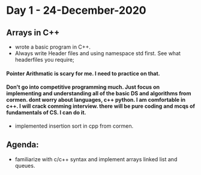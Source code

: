 # Day 1 - 24-December-2020
## Arrays in C++
* wrote a basic program in C++.
* Always write Header files and using namespace std first. See what headerfiles you require;
#### Pointer Arithmatic is scary for me. I need to practice on that.

#### Don't go into competitive programming much. Just focus on implementing and understanding all of the basic DS and algorithms from cormen. dont worry about languages, c++ python. I am comfortable in c++. I will crack comming interview. there will be pure coding and mcqs of fundamentals of CS. I can do it.
* implemented insertion sort in cpp from cormen.


## Agenda:
* familiarize with c/c++ syntax and implement arrays linked list and queues.